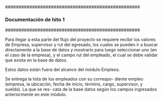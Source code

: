 ##################################################
###  		Documentación de hito 1            ### 
##################################################


Para llegar a esta parte del flujo del proyecto se
requiere recibir los valores de Empresa, supervisor
y rut del egresado, los cuales se pueden ir a buscar 
directamente a la base de datos y mostrarlo para 
luego seleccionar uno (en el caso de la empresa), y
el campo rut del empleado, el cual se debe validar 
que exista en la base de datos.

Estos datos están fuera del alcance del módulo 
Empleos.

Se entrega la lista de los empleados con su correspo-
diente empleo (empresa, la ubicación, fecha de inicio,
término, cargo, supervisor, y sueldo). La que se res-
cata de la base datos según los campos ingresados
anteriormente en éste módulo. 
